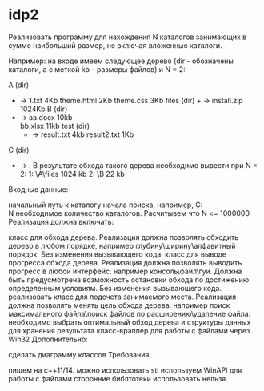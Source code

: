 # idp2

Реализовать программу для нахождения N каталогов занимающих в сумме наибольший размер, не включая вложенные каталоги.

Например: на входе имеем следующее дерево (dir - обозначены каталоги, а с меткой kb - размеры файлов) и N = 2:

 A  (dir)	
 + -> 1.txt       4Kb
      theme.html  2Kb
      theme.css   3Kb
      files (dir)
        + -> install.zip 1024Kb
 B (dir)
 + -> aa.docx    10kb  
      bb.xlsx	 11kb
      test (dir)
	+ -> result.txt  4kb
	     result2.txt 1Kb  	

 C (dir)	
 + -> . 
В результате обхода такого дерева необходимо вывести при N = 2:
1: \A\files 1024 kb
2: \B	22 kb

Входные данные:

начальный путь к каталогу начала поиска, например, С:\
N необходимое количество каталогов. Расчитывем что N <= 1000000
Реализация должна включать:

класс для обхода дерева. Реализация должна позволять обходить дерево в любом порядке, например глубину\ширину\алфавитный порядок. Без изменения вызывающего кода.
класс для выводе прогресса обхода дерева. Реализация должна позволять выводить прогресс в любой интерфейс. например консоль\файл\гуи.
Должна быть предусмотрена возможность остановки обхода по достижению определенным условиям. Без изменения вызывающего кода.
реализовать класс для подсчета занимаемого места. Реализация должна позволять менять цель обхода дерева, например поиск максимального файла\поиск файлов по расширению\удаление файла.
необходимо выбрать оптимальный обход дерева и структуры данных для хранения результата
класс-враппер для работы с файлами через Win32
Дополнительно:

сделать диаграмму классов
Требования:

пишем на c++11/14. можно использовать stl
используем WinAPI для работы с файлами
сторонние библтотеки использовать нельзя
